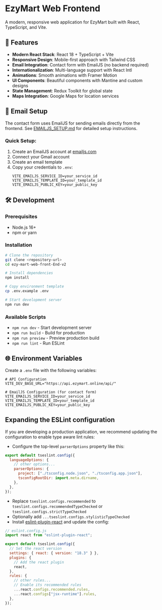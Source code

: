 # EzyMart Web Frontend

A modern, responsive web application for EzyMart built with React, TypeScript, and Vite.

## 🚀 Features

- **Modern React Stack**: React 18 + TypeScript + Vite
- **Responsive Design**: Mobile-first approach with Tailwind CSS
- **Email Integration**: Contact form with EmailJS (no backend required)
- **Internationalization**: Multi-language support with React Intl
- **Animations**: Smooth animations with Framer Motion
- **UI Components**: Beautiful components with Mantine and custom designs
- **State Management**: Redux Toolkit for global state
- **Maps Integration**: Google Maps for location services

## 📧 Email Setup

The contact form uses EmailJS for sending emails directly from the frontend. See [EMAILJS_SETUP.md](./EMAILJS_SETUP.md) for detailed setup instructions.

### Quick Setup:

1. Create an EmailJS account at [emailjs.com](https://www.emailjs.com/)
2. Connect your Gmail account
3. Create an email template
4. Copy your credentials to `.env`:
   ```env
   VITE_EMAILJS_SERVICE_ID=your_service_id
   VITE_EMAILJS_TEMPLATE_ID=your_template_id
   VITE_EMAILJS_PUBLIC_KEY=your_public_key
   ```

## 🛠 Development

### Prerequisites

- Node.js 16+
- npm or yarn

### Installation

```bash
# Clone the repository
git clone <repository-url>
cd ezy-mart-web-front-End-v2

# Install dependencies
npm install

# Copy environment template
cp .env.example .env

# Start development server
npm run dev
```

### Available Scripts

- `npm run dev` - Start development server
- `npm run build` - Build for production
- `npm run preview` - Preview production build
- `npm run lint` - Run ESLint

## 🌐 Environment Variables

Create a `.env` file with the following variables:

```env
# API Configuration
VITE_DEV_BASE_URL="https://api.ezymart.online/api/"

# EmailJS Configuration (for contact form)
VITE_EMAILJS_SERVICE_ID=your_service_id
VITE_EMAILJS_TEMPLATE_ID=your_template_id
VITE_EMAILJS_PUBLIC_KEY=your_public_key
```

## Expanding the ESLint configuration

If you are developing a production application, we recommend updating the configuration to enable type aware lint rules:

- Configure the top-level `parserOptions` property like this:

```js
export default tseslint.config({
  languageOptions: {
    // other options...
    parserOptions: {
      project: ["./tsconfig.node.json", "./tsconfig.app.json"],
      tsconfigRootDir: import.meta.dirname,
    },
  },
});
```

- Replace `tseslint.configs.recommended` to `tseslint.configs.recommendedTypeChecked` or `tseslint.configs.strictTypeChecked`
- Optionally add `...tseslint.configs.stylisticTypeChecked`
- Install [eslint-plugin-react](https://github.com/jsx-eslint/eslint-plugin-react) and update the config:

```js
// eslint.config.js
import react from "eslint-plugin-react";

export default tseslint.config({
  // Set the react version
  settings: { react: { version: "18.3" } },
  plugins: {
    // Add the react plugin
    react,
  },
  rules: {
    // other rules...
    // Enable its recommended rules
    ...react.configs.recommended.rules,
    ...react.configs["jsx-runtime"].rules,
  },
});
```
